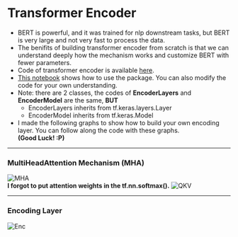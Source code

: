 # Transformer Encoder
- BERT is powerful, and it was trained for nlp downstream tasks, but BERT is very large and not very fast to process the data.
- The benifits of building transformer encoder from scratch is that we can understand deeply how the mechanism works and customize BERT with fewer parameters.
- Code of transformer encoder is available [here](https://github.com/shuxg2017/transformer_encoder_demo/blob/master/encoders/transformer_encoder.py).
- [This notebook](https://github.com/shuxg2017/transformer_encoder_demo/blob/master/transformer_encoder_demo.ipynb) shows how to use the package. You can also modify the code for your own understanding.
- Note: there are 2 classes, the codes of **EncoderLayers** and **EncoderModel** are the same, **BUT**
   - EncoderLayers inherits from tf.keras.layers.Layer
   - EncoderModel inherits from tf.keras.Model
- I made the following graphs to show how to build your own encoding layer. You can follow along the code with these graphs.<br>
**(Good Luck! :P)**
<hr>

### MultiHeadAttention Mechanism (MHA)

![MHA](https://github.com/shuxg2017/transformer_encoder_package/blob/master/multi_head_attention_example/mha.PNG)<br>
**I forgot to put attention weights in the tf.nn.softmax().**
![QKV](https://github.com/shuxg2017/transformer_encoder_package/blob/master/multi_head_attention_example/mha_qkv_op.PNG)

<hr>

### Encoding Layer

![Enc](https://github.com/shuxg2017/transformer_encoder_package/blob/master/multi_head_attention_example/encoder_layer.PNG)
